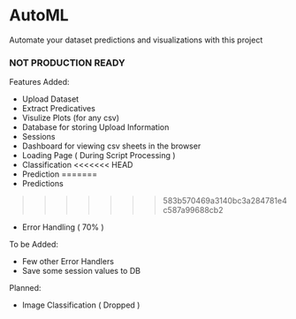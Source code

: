 # AutoML
 
 Automate your dataset predictions and visualizations with this project

 ### NOT PRODUCTION READY ###

 Features Added:

 * Upload Dataset
 * Extract Predicatives
 * Visulize Plots (for any csv)
 * Database for storing Upload Information
 * Sessions
 * Dashboard for viewing csv sheets in the browser
 * Loading Page ( During Script Processing )
 * Classification
<<<<<<< HEAD
 * Prediction
=======
 * Predictions
>>>>>>> 583b570469a3140bc3a284781e4c587a99688cb2
 * Error Handling ( 70% )

 To be Added:

 * Few other Error Handlers
 * Save some session values to DB

 Planned: 

 * Image Classification ( Dropped )

